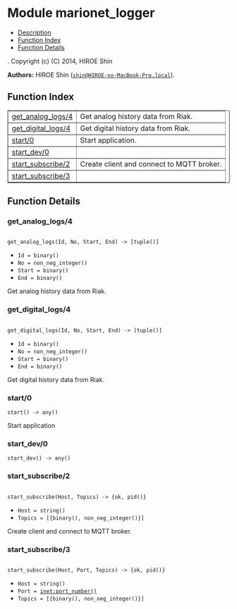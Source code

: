 

# Module marionet_logger #
* [Description](#description)
* [Function Index](#index)
* [Function Details](#functions)


.
Copyright (c) (C) 2014, HIROE Shin

__Authors:__ HIROE Shin ([`shin@HIROE-no-MacBook-Pro.local`](mailto:shin@HIROE-no-MacBook-Pro.local)).
<a name="index"></a>

## Function Index ##


<table width="100%" border="1" cellspacing="0" cellpadding="2" summary="function index"><tr><td valign="top"><a href="#get_analog_logs-4">get_analog_logs/4</a></td><td>Get analog history data from Riak.</td></tr><tr><td valign="top"><a href="#get_digital_logs-4">get_digital_logs/4</a></td><td>Get digital history data from Riak.</td></tr><tr><td valign="top"><a href="#start-0">start/0</a></td><td>Start application.</td></tr><tr><td valign="top"><a href="#start_dev-0">start_dev/0</a></td><td></td></tr><tr><td valign="top"><a href="#start_subscribe-2">start_subscribe/2</a></td><td>Create client and connect to MQTT broker.</td></tr><tr><td valign="top"><a href="#start_subscribe-3">start_subscribe/3</a></td><td></td></tr></table>


<a name="functions"></a>

## Function Details ##

<a name="get_analog_logs-4"></a>

### get_analog_logs/4 ###


<pre><code>
get_analog_logs(Id, No, Start, End) -&gt; [tuple()]
</code></pre>

<ul class="definitions"><li><code>Id = binary()</code></li><li><code>No = non_neg_integer()</code></li><li><code>Start = binary()</code></li><li><code>End = binary()</code></li></ul>

Get analog history data from Riak.
<a name="get_digital_logs-4"></a>

### get_digital_logs/4 ###


<pre><code>
get_digital_logs(Id, No, Start, End) -&gt; [tuple()]
</code></pre>

<ul class="definitions"><li><code>Id = binary()</code></li><li><code>No = non_neg_integer()</code></li><li><code>Start = binary()</code></li><li><code>End = binary()</code></li></ul>

Get digital history data from Riak.
<a name="start-0"></a>

### start/0 ###

`start() -> any()`

Start application
<a name="start_dev-0"></a>

### start_dev/0 ###

`start_dev() -> any()`


<a name="start_subscribe-2"></a>

### start_subscribe/2 ###


<pre><code>
start_subscribe(Host, Topics) -&gt; {ok, pid()}
</code></pre>

<ul class="definitions"><li><code>Host = string()</code></li><li><code>Topics = [{binary(), non_neg_integer()}]</code></li></ul>

Create client and connect to MQTT broker.
<a name="start_subscribe-3"></a>

### start_subscribe/3 ###


<pre><code>
start_subscribe(Host, Port, Topics) -&gt; {ok, pid()}
</code></pre>

<ul class="definitions"><li><code>Host = string()</code></li><li><code>Port = <a href="inet.md#type-port_number">inet:port_number()</a></code></li><li><code>Topics = [{binary(), non_neg_integer()}]</code></li></ul>


